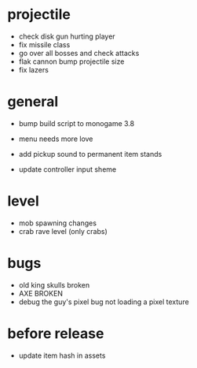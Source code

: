 # projectile

* check disk gun hurting player
* fix missile class
* go over all bosses and check attacks
* flak cannon bump projectile size
* fix lazers

# general

* bump build script to monogame 3.8

* menu needs more love
* add pickup sound to permanent item stands
* update controller input sheme

# level

* mob spawning changes
* crab rave level (only crabs)

# bugs

* old king skulls broken
* AXE BROKEN
* debug the guy's pixel bug not loading a pixel texture

# before release

* update item hash in assets
